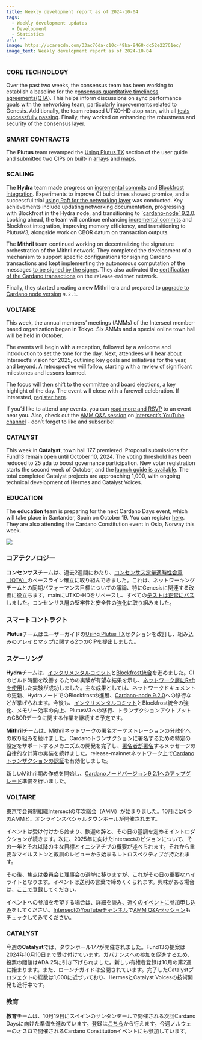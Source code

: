 ```yaml
---
title: Weekly development report as of 2024-10-04
tags:
  - Weekly development updates
  - Development
  - Statistics
url: ""
image: https://ucarecdn.com/33ac76da-c10c-49ba-8468-dc52e22761ec/
image_text: Weekly development report as of 2024-10-04
---
```


### CORE TECHNOLOGY

Over the past two weeks, the consensus team has been working to establish a baseline for the c[onsensus quantitative timeliness agreements(QTA](https://github.com/IntersectMBO/ouroboros-consensus/issues/1256)). This helps inform discussions on sync performance goals with the networking team, particularly improvements related to Genesis. Additionally, the team rebased UTXO-HD atop `main`, with all [tests successfully passing](https://tests.cardano.intersectmbo.org/test_results/node/utxo_hd_9_1_1.html). Finally, they worked on enhancing the robustness and security of the consensus layer.

### SMART CONTRACTS

The **Plutus** team revamped the [Using Plutus TX](https://plutus.cardano.intersectmbo.org/docs/category/using-plutus-tx/) section of the user guide and submitted two CIPs on built-in [arrays](https://github.com/cardano-foundation/CIPs/pull/915) and [maps](https://github.com/cardano-foundation/CIPs/pull/921).

### SCALING

The **Hydra** team made progress on [incremental commits](https://github.com/cardano-scaling/hydra/issues/199) and [Blockfrost integration](https://github.com/cardano-scaling/hydra/issues/1305). Experiments to improve CI build times showed promise, and a successful trial [using Raft for the networking layer](https://github.com/cardano-scaling/hydra/issues/1591) was conducted. Key achievements include updating networking documentation, progressing with Blockfrost in the Hydra node, and transitioning to \`[cardano-node\` 9.2.0](https://github.com/cardano-scaling/hydra/pull/1651). Looking ahead, the team will continue enhancing [incremental commits](https://github.com/cardano-scaling/hydra/issues/1522) and Blockfrost integration, improving memory efficiency, and transitioning to PlutusV3, alongside work on CBOR datum on transaction outputs.

The **Mithril** team continued working on decentralizing the signature orchestration of the Mithril network. They completed the development of a mechanism to support specific configurations for signing Cardano transactions and kept implementing the autonomous computation of the messages [to be signed by the signer](https://github.com/input-output-hk/mithril/issues/1925). They also activated the [certification of the Cardano transactions](https://mithril.network/doc/dev-blog/2024/07/30/cardano-transaction-certification) on the `release-mainnet` network.

Finally, they started creating a new Mithril era and prepared to [upgrade to Cardano node version](https://github.com/input-output-hk/mithril/issues/1968) `9.2.1`.

### VOLTAIRE

This week, the annual members’ meetings (AMMs) of the Intersect member-based organization began in Tokyo. Six AMMs and a special online town hall will be held in October.

The events will begin with a reception, followed by a welcome and introduction to set the tone for the day. Next, attendees will hear about Intersect’s vision for 2025, outlining key goals and initiatives for the year, and beyond. A retrospective will follow, starting with a review of significant milestones and lessons learned. 

The focus will then shift to the committee and board elections, a key highlight of the day. The event will close with a farewell celebration. If interested, [register here](https://lu.ma/9ydajznf).  
  
If you’d like to attend any events, you can [read more and RSVP](https://docs.intersectmbo.org/annual-member-meetings/2024-annual-member-meetings) to an event near you. Also, check out the [AMM Q&A session](https://www.youtube.com/watch?v=YYa9snx3lZg) on [Intersect’s YouTube channel](https://www.youtube.com/@Intersectmbo) - don’t forget to like and subscribe!

### CATALYST

This week in **Catalyst**, town hall 177 premiered. Proposal submissions for Fund13 remain open until October 10, 2024. The voting threshold has been reduced to 25 ada to boost governance participation. New voter registration starts the second week of October, and the [launch guide is available](http://projectcatalyst.io/f13launchguide). The total completed Catalyst projects are approaching 1,000, with ongoing technical development of Hermes and Catalyst Voices.

### EDUCATION

The **education** team is preparing for the next Cardano Days event, which will take place in Santander, Spain on October 19. You can register [here](https://lu.ma/sgmyg5li). They are also attending the Cardano Constitution event in Oslo, Norway this week.

![](https://ucarecdn.com/8da88786-7c98-4bef-b7cc-2544df863678/-/preview/-/format/auto/-/quality/smart/)

### コアテクノロジー

**コンセンサス**チームは、過去2週間にわたり、[コンセンサス定量適時性合意（QTA）](https://github.com/IntersectMBO/ouroboros-consensus/issues/1256)のベースライン確立に取り組んできました。これは、ネットワーキングチームとの同期パフォーマンス目標についての議論、特にGenesisに関連する改善に役立ちます。mainにUTXO-HDをリベースし、すべての[テストは正常にパス](https://tests.cardano.intersectmbo.org/test_results/node/utxo_hd_9_1_1.html)しました。コンセンサス層の堅牢性と安全性の強化に取り組みました。

### スマートコントラクト

**Plutus**チームはユーザーガイドの[Using Plutus TX](https://plutus.cardano.intersectmbo.org/docs/category/using-plutus-tx/)セクションを改訂し、組み込みの[アレイ](https://github.com/cardano-foundation/CIPs/pull/915)と[マップ](https://github.com/cardano-foundation/CIPs/pull/921)に関する2つのCIPを提出しました。

### スケーリング

**Hydra**チームは、[インクリメンタルコミット](https://github.com/cardano-scaling/hydra/issues/199)と[Blockfrost統合](https://github.com/cardano-scaling/hydra/issues/1305)を進めました。CIのビルド時間を改善するための実験が有望な結果を示し、[ネットワーク層にRaftを使用](https://github.com/cardano-scaling/hydra/issues/1591)した実験が成功しました。主な成果としては、ネットワークドキュメントの更新、HydraノードでのBlockfrostの進展、[Cardano-node 9.2.0](https://github.com/cardano-scaling/hydra/pull/1651)への移行などが挙げられます。今後も、[インクリメンタルコミット](https://github.com/cardano-scaling/hydra/issues/1522)とBlockfrost統合の強化、メモリー効率の向上、PlutusV3への移行、トランザクションアウトプットのCBORデータに関する作業を継続する予定です。

**Mithril**チームは、Mithrilネットワークの署名オーケストレーションの分散化への取り組みを続けました。Cardanoトランザクションに署名するための特定の設定をサポートするメカニズムの開発を完了し、[署名者が署名](https://github.com/input-output-hk/mithril/issues/1925)するメッセージの自律的な計算の実装を続けました。release-mainnetネットワーク上で[Cardanoトランザクションの認証](https://mithril.network/doc/dev-blog/2024/07/30/cardano-transaction-certification)を有効化しました。

新しいMithril期の作成を開始し、[Cardanoノードバージョン9.2.1へのアップグレード](https://github.com/input-output-hk/mithril/issues/1968)準備を行いました。

### VOLTAIRE

東京で会員制組織Intersectの年次総会（AMM）が始まりました。10月には6つのAMMと、オンラインスペシャルタウンホールが開催されます。

イベントは受け付けから始まり、歓迎の辞と、その日の基調を定めるイントロダクションが続きます。次に、2025年に向けたIntersectのビジョンについて、その一年とそれ以降の主な目標とイニシアチブの概要が述べられます。それから重要なマイルストンと教訓のレビューから始まるレトロスペクティブが持たれます。 

その後、焦点は委員会と理事会の選挙に移りますが、これがその日の重要なハイライトとなります。イベントは送別の言葉で締めくくられます。興味がある場合は、[ここで登録](https://lu.ma/9ydajznf)してください。  
  
イベントへの参加を希望する場合は、[詳細を読み、近くのイベントに参加申し込み](https://docs.intersectmbo.org/annual-member-meetings/2024-annual-member-meetings)をしてください。[IntersectのYouTubeチャンネル](https://www.youtube.com/%40Intersectmbo)で[AMM Q&Aセッション](https://www.youtube.com/watch?v=YYa9snx3lZg)もチェックしてみてください。

### CATALYST

今週の**Catalyst**では、タウンホール177が開催されました。Fund13の提案は2024年10月10日まで受け付けています。ガバナンスへの参加を促進するため、投票の閾値はADA 25に引き下げられました。新しい有権者登録は10月の第2週に始まります。また、ローンチガイドは公開されています。完了したCatalystプロジェクトの総数は1,000に近づいており、HermesとCatalyst Voicesの技術開発も進行中です。

### 教育

**教育**チームは、10月19日にスペインのサンタンデールで開催される次回Cardano Daysに向けた準備を進めています。登録は[こちら](https://lu.ma/sgmyg5li)から行えます。今週ノルウェーのオスロで開催されるCardano Constitutionイベントにも参加しています。
